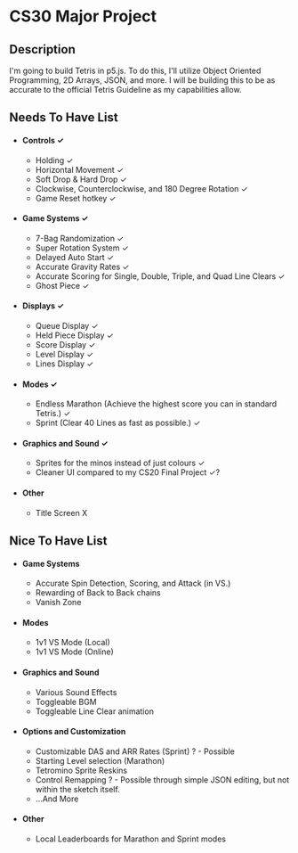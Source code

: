 # CS30 Major Project

## Description
I'm going to build Tetris in p5.js. To do this, I'll utilize Object Oriented Programming, 2D Arrays, JSON, and more. I will be building this to be as accurate to the official Tetris Guideline as my capabilities allow.  

## Needs To Have List
- #### Controls ✓
    - Holding ✓
    - Horizontal Movement ✓
    - Soft Drop & Hard Drop ✓
    - Clockwise, Counterclockwise, and 180 Degree Rotation ✓
    - Game Reset hotkey ✓

- #### Game Systems ✓
    - 7-Bag Randomization ✓
    - Super Rotation System ✓
    - Delayed Auto Start ✓
    - Accurate Gravity Rates ✓
    - Accurate Scoring for Single, Double, Triple, and Quad Line Clears ✓
    - Ghost Piece ✓

- #### Displays ✓
    - Queue Display ✓
    - Held Piece Display ✓
    - Score Display ✓
    - Level Display ✓
    - Lines Display ✓

- #### Modes ✓
    - Endless Marathon (Achieve the highest score you can in standard Tetris.) ✓
    - Sprint (Clear 40 Lines as fast as possible.) ✓

- #### Graphics and Sound ✓
    - Sprites for the minos instead of just colours ✓
    - Cleaner UI compared to my CS20 Final Project ✓?

- #### Other
    - Title Screen X

## Nice To Have List
- #### Game Systems
    - Accurate Spin Detection, Scoring, and Attack (in VS.)
    - Rewarding of Back to Back chains
    - Vanish Zone

- #### Modes
    - 1v1 VS Mode (Local)
    - 1v1 VS Mode (Online)

- #### Graphics and Sound
    - Various Sound Effects
    - Toggleable BGM
    - Toggleable Line Clear animation

- #### Options and Customization
    - Customizable DAS and ARR Rates (Sprint) ? - Possible 
    - Starting Level selection (Marathon)
    - Tetromino Sprite Reskins
    - Control Remapping ? - Possible through simple JSON editing, but not within the sketch itself.
    - ...And More

- #### Other
    - Local Leaderboards for Marathon and Sprint modes
